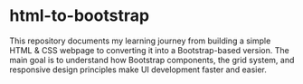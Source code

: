 # html-to-bootstrap
This repository documents my learning journey from building a simple HTML &amp; CSS webpage to converting it into a Bootstrap-based version. The main goal is to understand how Bootstrap components, the grid system, and responsive design principles make UI development faster and easier.
